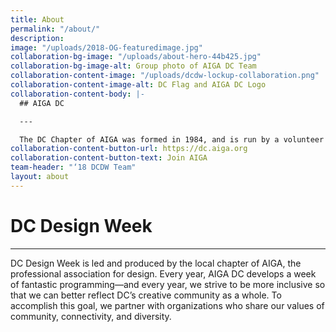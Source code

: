 ```yaml
---
title: About
permalink: "/about/"
description:
image: "/uploads/2018-OG-featuredimage.jpg"
collaboration-bg-image: "/uploads/about-hero-44b425.jpg"
collaboration-bg-image-alt: Group photo of AIGA DC Team
collaboration-content-image: "/uploads/dcdw-lockup-collaboration.png"
collaboration-content-image-alt: DC Flag and AIGA DC Logo
collaboration-content-body: |-
  ## AIGA DC

  ---

  The DC Chapter of AIGA was formed in 1984, and is run by a volunteer board of directors. With over 1,100 members, AIGA DC is the fifth largest and one of the oldest chapters in the nation. We strive to cultivate, connect, and celebrate the diverse work and people that make up our DC creative community.
collaboration-content-button-url: https://dc.aiga.org
collaboration-content-button-text: Join AIGA
team-header: "‘18 DCDW Team"
layout: about
---
```


# DC Design Week

---

DC Design Week is led and produced by the local chapter of AIGA, the professional association for design. Every year, AIGA DC develops a week of fantastic programming—and every year, we strive to be more inclusive so that we can better reflect DC’s creative community as a whole. To accomplish this goal, we partner with organizations who share our values of community, connectivity, and diversity.